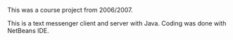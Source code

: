 This was a course project from 2006/2007. 

This is a text messenger client and server with Java. Coding was done with NetBeans IDE.
